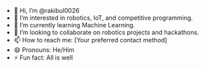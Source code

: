 

- 👋 Hi, I’m @rakibul0026
- 👀 I’m interested in robotics, IoT, and competitive programming.
- 🌱 I’m currently learning Machine Learning.
- 💞️ I’m looking to collaborate on robotics projects and hackathons.
- 📫 How to reach me: [Your preferred contact method]
- 😄 Pronouns: He/Him
- ⚡ Fun fact: All is well

